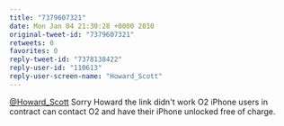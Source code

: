 ```yaml
---
title: "7379607321"
date: Mon Jan 04 21:30:28 +0000 2010
original-tweet-id: "7379607321"
retweets: 0
favorites: 0
reply-tweet-id: "7378138422"
reply-user-id: "110613"
reply-user-screen-name: "Howard_Scott"
---
```

<a href="https://twitter.com/Howard_Scott">@Howard_Scott</a> Sorry Howard the link didn't work O2 iPhone users in contract can contact O2 and have their iPhone unlocked free of charge.
